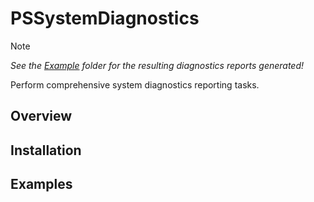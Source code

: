 # PSSystemDiagnostics

> [!NOTE]
> *See the [Example](./Example/) folder for the resulting diagnostics reports generated!*

Perform comprehensive system diagnostics reporting tasks.

## Overview

## Installation

## Examples

